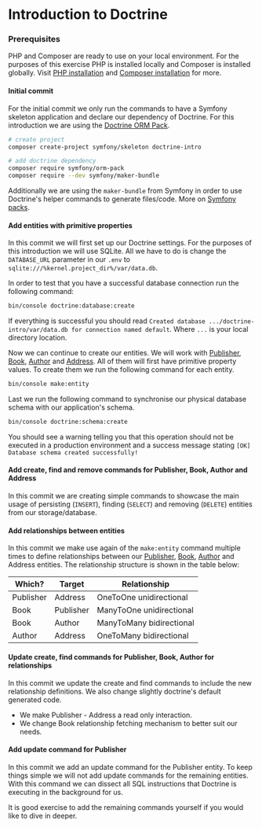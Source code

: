 Introduction to Doctrine
========================

### Prerequisites

PHP and Composer are ready to use on your local environment. For the purposes of this exercise PHP is installed locally 
and Composer is installed globally. Visit [PHP installation](https://www.php.net/manual/en/install.php) and 
[Composer installation](https://getcomposer.org/doc/00-intro.md#installation-linux-unix-macos) for more. 

#### Initial commit

For the initial commit we only run the commands to have a  Symfony skeleton application and declare our dependency of 
Doctrine. For this introduction we are using the [Doctrine ORM Pack](https://packagist.org/packages/symfony/orm-pack). 

```bash
# create project
composer create-project symfony/skeleton doctrine-intro

# add doctrine dependency
composer require symfony/orm-pack
composer require --dev symfony/maker-bundle
```

Additionally we are using the `maker-bundle` from Symfony in order to use Doctrine's helper commands to generate 
files/code. More on [Symfony packs](https://symfony.com/doc/current/setup.html#symfony-packs).

#### Add entities with primitive properties

In this commit we will first set up our Doctrine settings. For the purposes of this introduction we will use SQLite. All
we have to do is change the `DATABASE_URL` parameter in our `.env` to `sqlite:///%kernel.project_dir%/var/data.db`.

In order to test that you have a successful database connection run the following command: 

```bash
bin/console doctrine:database:create
```

If everything is successful you should read `Created database .../doctrine-intro/var/data.db for connection named default`.
Where `...` is your local directory location.

Now we can continue to create our entities. We will work with [Publisher](doc/create/make-publisher.md), [Book](doc/create/make-book.md), 
[Author](doc/create/make-author.md) and [Address](doc/create/make-address.md). All of them will first 
have primitive property values. To create them we run the following command for each entity.

```bash
bin/console make:entity
```

Last we run the following command to synchronise our physical database schema with our application's schema.

```bash
bin/console doctrine:schema:create
```

You should see a warning telling you that this operation should not be executed in a production environment and a success 
message stating `[OK] Database schema created successfully!`

#### Add create, find and remove commands for Publisher, Book, Author and Address

In this commit we are creating simple commands to showcase the main usage of persisting (`INSERT`), finding (`SELECT`) 
and removing (`DELETE`) entities from our storage/database. 

#### Add relationships between entities

In this commit we make use again of the `make:entity` command multiple times to define relationships between our 
[Publisher](doc/update/make-publisher.md), [Book](doc/update/make-book.md), [Author](doc/update/make-author.md) and 
Address entities. The relationship structure is shown in the table below: 

| Which?    | Target    | Relationship             |
|-----------|-----------|--------------------------|
| Publisher | Address   | OneToOne unidirectional  |
| Book      | Publisher | ManyToOne unidirectional |
| Book      | Author    | ManyToMany bidirectional |
| Author    | Address   | OneToMany bidirectional  |

#### Update create, find commands for Publisher, Book, Author for relationships

In this commit we update the create and find commands to include the new relationship definitions. We also change slightly
doctrine's default generated code.  

* We make Publisher - Address a read only interaction.
* We change Book relationship fetching mechanism to better suit our needs.

#### Add update command for Publisher

In this commit we add an update command for the Publisher entity. To keep things simple we will not add update commands
for the remaining entities. With this command we can dissect all SQL instructions that Doctrine is executing in the background
for us. 

It is good exercise to add the remaining commands yourself if you would like to dive in deeper. 
